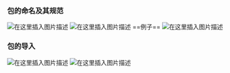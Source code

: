 ﻿
### 包的命名及其规范
![在这里插入图片描述](https://img-blog.csdnimg.cn/3b62b0cf0786419e8ab195631cc180d3.png?x-oss-process=image/watermark,type_ZHJvaWRzYW5zZmFsbGJhY2s,shadow_50,text_Q1NETiBATkpVU1RaSkM=,size_20,color_FFFFFF,t_70,g_se,x_16)
![在这里插入图片描述](https://img-blog.csdnimg.cn/284e2ceb64d344438a89af87d994c402.png?x-oss-process=image/watermark,type_ZHJvaWRzYW5zZmFsbGJhY2s,shadow_50,text_Q1NETiBATkpVU1RaSkM=,size_20,color_FFFFFF,t_70,g_se,x_16)
==例子==
![在这里插入图片描述](https://img-blog.csdnimg.cn/63830b3b8467471fa55519c2705b5650.png?x-oss-process=image/watermark,type_ZHJvaWRzYW5zZmFsbGJhY2s,shadow_50,text_Q1NETiBATkpVU1RaSkM=,size_20,color_FFFFFF,t_70,g_se,x_16)



### 包的导入
![在这里插入图片描述](https://img-blog.csdnimg.cn/3a11b80813a94221ba6bd181ee873e53.png)
![在这里插入图片描述](https://img-blog.csdnimg.cn/f106b01714fc4aa9b2b863cf0d541c19.png?x-oss-process=image/watermark,type_ZHJvaWRzYW5zZmFsbGJhY2s,shadow_50,text_Q1NETiBATkpVU1RaSkM=,size_20,color_FFFFFF,t_70,g_se,x_16)


